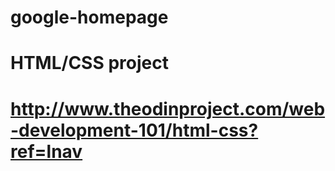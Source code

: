 # google-homepage
# HTML/CSS project
# http://www.theodinproject.com/web-development-101/html-css?ref=lnav
